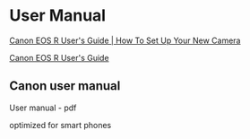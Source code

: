 # User Manual

[Canon EOS R User's Guide | How To Set Up Your New Camera](https://youtu.be/DtHsWCwo5Mo)

[Canon EOS R User's Guide](https://www.kenrockwell.com/canon/eos-r/eos-r-users-guide.htm)

## Canon user manual

User manual - pdf

[](https://gdlp01.c-wss.com/gds/3/0300032123/08/eosr-ug9-en.pdf)

optimized for smart phones

[](https://gdlp01.c-wss.com/gds/9/0300032159/08/eosr-ugsp7-en.pdf)